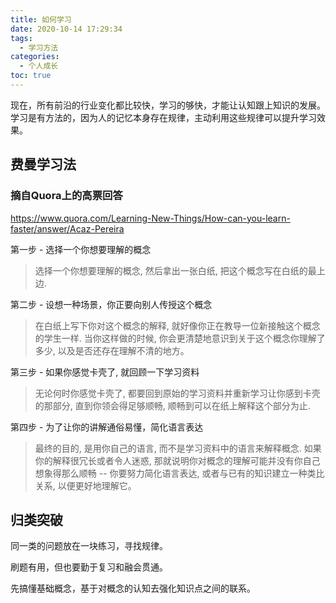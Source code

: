 ```yaml
---
title: 如何学习
date: 2020-10-14 17:29:34
tags:
  - 学习方法
categories:
  - 个人成长
toc: true
---
```


现在，所有前沿的行业变化都比较快，学习的够快，才能让认知跟上知识的发展。学习是有方法的，因为人的记忆本身存在规律，主动利用这些规律可以提升学习效果。

## 费曼学习法

### 摘自Quora上的高票回答

https://www.quora.com/Learning-New-Things/How-can-you-learn-faster/answer/Acaz-Pereira

第一步 - 选择一个你想要理解的概念

> 选择一个你想要理解的概念, 然后拿出一张白纸, 把这个概念写在白纸的最上边.

第二步 - 设想一种场景，你正要向别人传授这个概念

> 在白纸上写下你对这个概念的解释, 就好像你正在教导一位新接触这个概念的学生一样. 当你这样做的时候, 你会更清楚地意识到关于这个概念你理解了多少, 以及是否还存在理解不清的地方。

第三步 - 如果你感觉卡壳了, 就回顾一下学习资料

> 无论何时你感觉卡壳了, 都要回到原始的学习资料并重新学习让你感到卡壳的那部分, 直到你领会得足够顺畅, 顺畅到可以在纸上解释这个部分为止.

第四步 - 为了让你的讲解通俗易懂，简化语言表达

> 最终的目的, 是用你自己的语言, 而不是学习资料中的语言来解释概念. 如果你的解释很冗长或者令人迷惑, 那就说明你对概念的理解可能并没有你自己想象得那么顺畅 -- 你要努力简化语言表达, 或者与已有的知识建立一种类比关系, 以便更好地理解它。

## 归类突破

同一类的问题放在一块练习，寻找规律。

刷题有用，但也要勤于复习和融会贯通。

先搞懂基础概念，基于对概念的认知去强化知识点之间的联系。